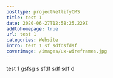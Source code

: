 ```yaml
---
posttype: projectNetlifyCMS
title: test 1
date: 2020-06-27T12:58:25.229Z
addtohomepage: true
url: test 1
categories: Website
intro: test 1 sf sdfdsfdsf
coverimage: /images/ux-wireframes.jpg
---
```

 test 1 gsfsg s sfdf sdf sdf d